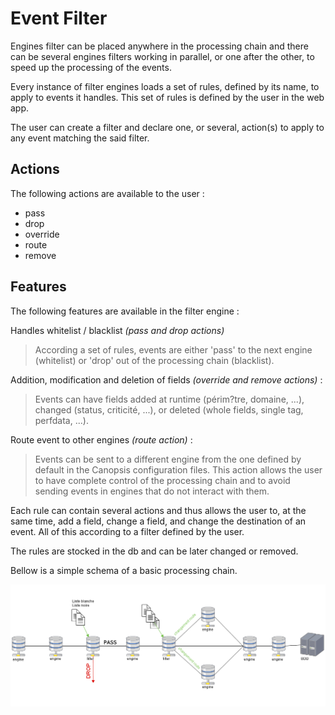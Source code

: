 # Event Filter

Engines filter can be placed anywhere in the processing chain and there
can be several engines filters working in parallel, or one after the
other, to speed up the processing of the events.

Every instance of filter engines loads a set of rules, defined by its
name, to apply to events it handles. This set of rules is defined by the
user in the web app.

The user can create a filter and declare one, or several, action(s) to
apply to any event matching the said filter.

## Actions

The following actions are available to the user :

- pass
- drop
- override
- route
- remove

## Features

The following features are available in the filter engine :

Handles whitelist / blacklist *(pass and drop actions)*

> According a set of rules, events are either 'pass' to the next
> engine (whitelist) or 'drop' out of the processing chain
> (blacklist).

Addition, modification and deletion of fields *(override and remove actions)* :

> Events can have fields added at runtime (périm?tre, domaine, ...),
> changed (status, criticité, ...), or deleted (whole fields, single
> tag, perfdata, ...).

Route event to other engines *(route action)* :

> Events can be sent to a different engine from the one defined by
> default in the Canopsis configuration files. This action allows the
> user to have complete control of the processing chain and to avoid
> sending events in engines that do not interact with them.

Each rule can contain several actions and thus allows the user to, at
the same time, add a field, change a field, and change the destination
of an event. All of this according to a filter defined by the user.

The rules are stocked in the db and can be later changed or removed.

Bellow is a simple schema of a basic processing chain.

![image](../../../img/engine/schema-event_filter.png)
